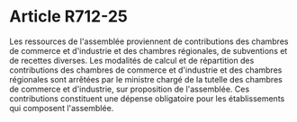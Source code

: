 # Article R712-25

Les ressources de l'assemblée proviennent de contributions des chambres de commerce et d'industrie et des chambres régionales, de subventions et de recettes diverses. Les modalités de calcul et de répartition des contributions des chambres de commerce et d'industrie et des chambres régionales sont arrêtées par le ministre chargé de la tutelle des chambres de commerce et d'industrie, sur proposition de l'assemblée. Ces contributions constituent une dépense obligatoire pour les établissements qui composent l'assemblée.